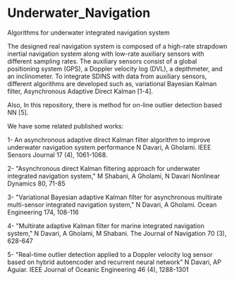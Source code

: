 # Underwater_Navigation
Algorithms for underwater integrated navigation system

The designed real navigation system is composed of a high-rate strapdown inertial navigation system along with low-rate auxiliary sensors with different sampling rates. The auxiliary sensors consist of a global positioning system (GPS), a Doppler velocity log (DVL), a depthmeter, and an inclinometer.
To integrate SDINS with data from auxiliary sensors, different algorithms are developed such as, variational Bayesian Kalman filter, Asynchronous Adaptive Direct Kalman [1-4].

Also, In this repository, there is method for on-line outlier detection based NN [5].

We have some related published works:

1- An asynchronous adaptive direct Kalman filter algorithm to improve underwater navigation system performance
N Davari, A Gholami. IEEE Sensors Journal 17 (4), 1061-1068.

2- "Asynchronous direct Kalman filtering approach for underwater integrated navigation system," M Shabani, A Gholami, N Davari
Nonlinear Dynamics 80, 71-85

3- "Variational Bayesian adaptive Kalman filter for asynchronous multirate multi-sensor integrated navigation system," N Davari, A Gholami. Ocean Engineering 174, 108-116

4- "Multirate adaptive Kalman filter for marine integrated navigation system," N Davari, A Gholami, M Shabani. The Journal of Navigation 70 (3), 628-647

5- "Real-time outlier detection applied to a Doppler velocity log sensor based on hybrid autoencoder and recurrent neural network"
N Davari, AP Aguiar. IEEE Journal of Oceanic Engineering 46 (4), 1288-1301
